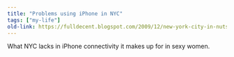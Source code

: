 ```yaml
---
title: "Problems using iPhone in NYC"
tags: ["my-life"]
old-link: https://fulldecent.blogspot.com/2009/12/new-york-city-in-nutshell.html
---
```


What NYC lacks in iPhone connectivity it makes up for in sexy women.
